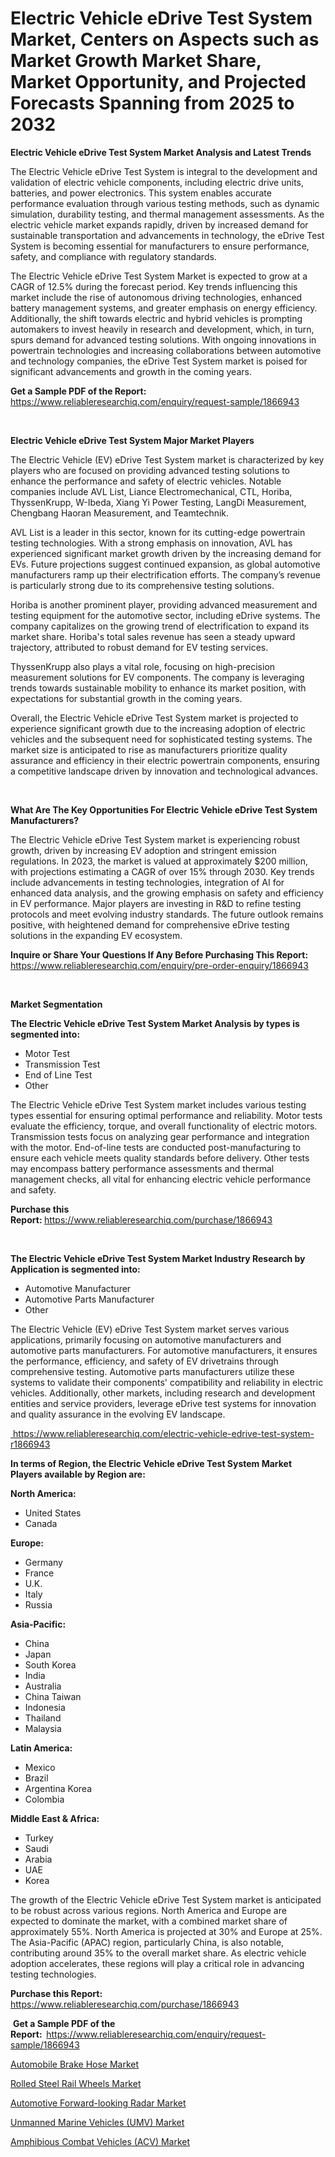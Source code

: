 <p><h1>Electric Vehicle eDrive Test System Market, Centers on Aspects such as Market Growth Market Share, Market Opportunity, and Projected Forecasts Spanning from 2025 to 2032</h1></p><p><strong>Electric Vehicle eDrive Test System Market Analysis and Latest Trends</strong></p>
<p><p>The Electric Vehicle eDrive Test System is integral to the development and validation of electric vehicle components, including electric drive units, batteries, and power electronics. This system enables accurate performance evaluation through various testing methods, such as dynamic simulation, durability testing, and thermal management assessments. As the electric vehicle market expands rapidly, driven by increased demand for sustainable transportation and advancements in technology, the eDrive Test System is becoming essential for manufacturers to ensure performance, safety, and compliance with regulatory standards.</p><p>The Electric Vehicle eDrive Test System Market is expected to grow at a CAGR of 12.5% during the forecast period. Key trends influencing this market include the rise of autonomous driving technologies, enhanced battery management systems, and greater emphasis on energy efficiency. Additionally, the shift towards electric and hybrid vehicles is prompting automakers to invest heavily in research and development, which, in turn, spurs demand for advanced testing solutions. With ongoing innovations in powertrain technologies and increasing collaborations between automotive and technology companies, the eDrive Test System market is poised for significant advancements and growth in the coming years.</p></p>
<p><strong>Get a Sample PDF of the Report:&nbsp;</strong> <a href="https://www.reliableresearchiq.com/enquiry/request-sample/1866943?utm_campaign=1842&utm_medium=2&utm_source=Github&utm_content=ia&utm_term=31032025&utm_id=electric-vehicle-edrive-test-system">https://www.reliableresearchiq.com/enquiry/request-sample/1866943</a></p>
<p>&nbsp;</p>
<p><strong>Electric Vehicle eDrive Test System Major Market Players</strong></p>
<p><p>The Electric Vehicle (EV) eDrive Test System market is characterized by key players who are focused on providing advanced testing solutions to enhance the performance and safety of electric vehicles. Notable companies include AVL List, Liance Electromechanical, CTL, Horiba, ThyssenKrupp, W-Ibeda, Xiang Yi Power Testing, LangDi Measurement, Chengbang Haoran Measurement, and Teamtechnik.</p><p>AVL List is a leader in this sector, known for its cutting-edge powertrain testing technologies. With a strong emphasis on innovation, AVL has experienced significant market growth driven by the increasing demand for EVs. Future projections suggest continued expansion, as global automotive manufacturers ramp up their electrification efforts. The company’s revenue is particularly strong due to its comprehensive testing solutions.</p><p>Horiba is another prominent player, providing advanced measurement and testing equipment for the automotive sector, including eDrive systems. The company capitalizes on the growing trend of electrification to expand its market share. Horiba's total sales revenue has seen a steady upward trajectory, attributed to robust demand for EV testing services.</p><p>ThyssenKrupp also plays a vital role, focusing on high-precision measurement solutions for EV components. The company is leveraging trends towards sustainable mobility to enhance its market position, with expectations for substantial growth in the coming years. </p><p>Overall, the Electric Vehicle eDrive Test System market is projected to experience significant growth due to the increasing adoption of electric vehicles and the subsequent need for sophisticated testing systems. The market size is anticipated to rise as manufacturers prioritize quality assurance and efficiency in their electric powertrain components, ensuring a competitive landscape driven by innovation and technological advances.</p></p>
<p>&nbsp;</p>
<p><strong>What Are The Key Opportunities For Electric Vehicle eDrive Test System Manufacturers?</strong></p>
<p><p>The Electric Vehicle eDrive Test System market is experiencing robust growth, driven by increasing EV adoption and stringent emission regulations. In 2023, the market is valued at approximately $200 million, with projections estimating a CAGR of over 15% through 2030. Key trends include advancements in testing technologies, integration of AI for enhanced data analysis, and the growing emphasis on safety and efficiency in EV performance. Major players are investing in R&D to refine testing protocols and meet evolving industry standards. The future outlook remains positive, with heightened demand for comprehensive eDrive testing solutions in the expanding EV ecosystem.</p></p>
<p><strong>Inquire or Share Your Questions If Any Before Purchasing This Report:</strong> <a href="https://www.reliableresearchiq.com/enquiry/pre-order-enquiry/1866943?utm_campaign=1842&utm_medium=2&utm_source=Github&utm_content=ia&utm_term=31032025&utm_id=electric-vehicle-edrive-test-system">https://www.reliableresearchiq.com/enquiry/pre-order-enquiry/1866943</a></p>
<p>&nbsp;</p>
<p><strong>Market Segmentation</strong></p>
<p><strong>The Electric Vehicle eDrive Test System Market Analysis by types is segmented into:</strong></p>
<p><ul><li>Motor Test</li><li>Transmission Test</li><li>End of Line Test</li><li>Other</li></ul></p>
<p><p>The Electric Vehicle eDrive Test System market includes various testing types essential for ensuring optimal performance and reliability. Motor tests evaluate the efficiency, torque, and overall functionality of electric motors. Transmission tests focus on analyzing gear performance and integration with the motor. End-of-line tests are conducted post-manufacturing to ensure each vehicle meets quality standards before delivery. Other tests may encompass battery performance assessments and thermal management checks, all vital for enhancing electric vehicle performance and safety.</p></p>
<p><strong>Purchase this Report:&nbsp;</strong><a href="https://www.reliableresearchiq.com/purchase/1866943?utm_campaign=1842&utm_medium=2&utm_source=Github&utm_content=ia&utm_term=31032025&utm_id=electric-vehicle-edrive-test-system">https://www.reliableresearchiq.com/purchase/1866943</a></p>
<p>&nbsp;</p>
<p><strong>The Electric Vehicle eDrive Test System Market Industry Research by Application is segmented into:</strong></p>
<p><ul><li>Automotive Manufacturer</li><li>Automotive Parts Manufacturer</li><li>Other</li></ul></p>
<p><p>The Electric Vehicle (EV) eDrive Test System market serves various applications, primarily focusing on automotive manufacturers and automotive parts manufacturers. For automotive manufacturers, it ensures the performance, efficiency, and safety of EV drivetrains through comprehensive testing. Automotive parts manufacturers utilize these systems to validate their components' compatibility and reliability in electric vehicles. Additionally, other markets, including research and development entities and service providers, leverage eDrive test systems for innovation and quality assurance in the evolving EV landscape.</p></p>
<p><a href="https://www.reliableresearchiq.com/electric-vehicle-edrive-test-system-r1866943?utm_campaign=1842&utm_medium=2&utm_source=Github&utm_content=ia&utm_term=31032025&utm_id=electric-vehicle-edrive-test-system">&nbsp;https://www.reliableresearchiq.com/electric-vehicle-edrive-test-system-r1866943</a></p>
<p><strong>In terms of Region, the Electric Vehicle eDrive Test System Market Players available by Region are:</strong></p>
<p>
    <p> <strong> North America: </strong>
        <ul>
            <li>United States</li>
            <li>Canada</li>
        </ul>
        </p> 
    <p> <strong> Europe: </strong>
        <ul>
            <li>Germany</li>
            <li>France</li>
            <li>U.K.</li>
            <li>Italy</li>
            <li>Russia</li>
        </ul>
        </p> 
    <p> <strong> Asia-Pacific: </strong>
        <ul>
            <li>China</li>
            <li>Japan</li>
            <li>South Korea</li>
            <li>India</li>
            <li>Australia</li>
            <li>China Taiwan</li>
            <li>Indonesia</li>
            <li>Thailand</li>
            <li>Malaysia</li>
        </ul>
        </p> 
    <p> <strong> Latin America: </strong>
        <ul>
            <li>Mexico</li>
            <li>Brazil</li>
            <li>Argentina Korea</li>
            <li>Colombia</li>
        </ul>
        </p> 
    <p> <strong> Middle East & Africa: </strong>
        <ul>
            <li>Turkey</li>
            <li>Saudi</li>
            <li>Arabia</li>
            <li>UAE</li>
            <li>Korea</li>
        </ul>
    </p>
    </p>
<p><p>The growth of the Electric Vehicle eDrive Test System market is anticipated to be robust across various regions. North America and Europe are expected to dominate the market, with a combined market share of approximately 55%. North America is projected at 30% and Europe at 25%. The Asia-Pacific (APAC) region, particularly China, is also notable, contributing around 35% to the overall market share. As electric vehicle adoption accelerates, these regions will play a critical role in advancing testing technologies.</p></p>
<p><strong>Purchase this Report: </strong><a href="https://www.reliableresearchiq.com/purchase/1866943?utm_campaign=1842&utm_medium=2&utm_source=Github&utm_content=ia&utm_term=31032025&utm_id=electric-vehicle-edrive-test-system">https://www.reliableresearchiq.com/purchase/1866943</a></p>
<p>&nbsp;<strong>Get a Sample PDF of the Report:&nbsp;&nbsp;</strong><a href="https://www.reliableresearchiq.com/enquiry/request-sample/1866943?utm_campaign=1842&utm_medium=2&utm_source=Github&utm_content=ia&utm_term=31032025&utm_id=electric-vehicle-edrive-test-system">https://www.reliableresearchiq.com/enquiry/request-sample/1866943</a></p>
<p><strong></strong></p>
<p><p><a href="https://github.com/sternymkere4/Market-Research-Report-List-1/blob/main/automobile-brake-hose-market.md?utm_campaign=1842&utm_medium=2&utm_source=Github&utm_content=ia&utm_term=31032025&utm_id=electric-vehicle-edrive-test-system">Automobile Brake Hose Market</a></p><p><a href="https://github.com/buseknoden2b/Market-Research-Report-List-1/blob/main/rolled-steel-rail-wheels-market.md?utm_campaign=1842&utm_medium=2&utm_source=Github&utm_content=ia&utm_term=31032025&utm_id=electric-vehicle-edrive-test-system">Rolled Steel Rail Wheels Market</a></p><p><a href="https://github.com/shimweummul/Market-Research-Report-List-1/blob/main/automotive-forward-looking-radar-market.md?utm_campaign=1842&utm_medium=2&utm_source=Github&utm_content=ia&utm_term=31032025&utm_id=electric-vehicle-edrive-test-system">Automotive Forward-looking Radar Market</a></p><p><a href="https://github.com/heinslakey2x/Market-Research-Report-List-1/blob/main/unmanned-marine-vehicles-umv-market.md?utm_campaign=1842&utm_medium=2&utm_source=Github&utm_content=ia&utm_term=31032025&utm_id=electric-vehicle-edrive-test-system">Unmanned Marine Vehicles (UMV) Market</a></p><p><a href="https://github.com/bauldlimle6h/Market-Research-Report-List-1/blob/main/amphibious-combat-vehicles-acv-market.md?utm_campaign=1842&utm_medium=2&utm_source=Github&utm_content=ia&utm_term=31032025&utm_id=electric-vehicle-edrive-test-system">Amphibious Combat Vehicles (ACV) Market</a></p></p>